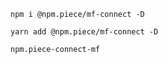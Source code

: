 ```
npm i @npm.piece/mf-connect -D
```

```
yarn add @npm.piece/mf-connect -D
```

```
npm.piece-connect-mf
```
